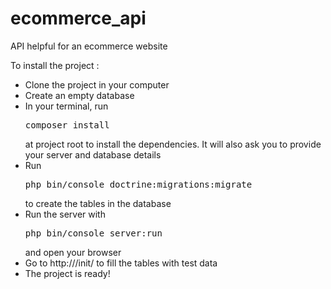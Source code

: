 # ecommerce_api

API helpful for an ecommerce website

To install the project :

- Clone the project in your computer
- Create an empty database
- In your terminal, run <pre>composer install</pre> at project root to install the dependencies. It will also ask you to provide your server and database details
- Run <pre>php bin/console doctrine:migrations:migrate</pre> to create the tables in the database
- Run the server with <pre>php bin/console server:run</pre> and open your browser
- Go to http://<your-localhost-url>/init/ to fill the tables with test data
- The project is ready!